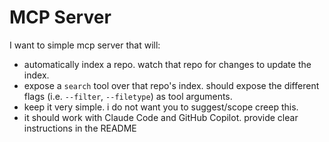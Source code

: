 # MCP Server
I want to simple mcp server that will:
- automatically index a repo. watch that repo for changes to update the index.
- expose a `search` tool over that repo's index. should expose the different flags (i.e. `--filter`, `--filetype`) as tool arguments.
- keep it very simple. i do not want you to suggest/scope creep this.
- it should work with Claude Code and GitHub Copilot. provide clear instructions in the README
